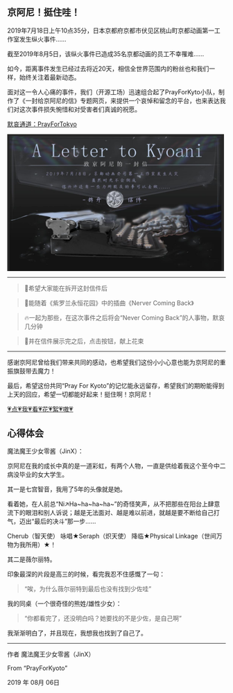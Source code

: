 京阿尼！挺住哇！
------
2019年7月18日上午10点35分，日本京都府京都市伏见区桃山町京都动画第一工作室发生纵火事件……

截至2019年8月5日，该纵火事件已造成35名京都动画的员工不幸罹难……

如今，距离事件发生已经过去将近20天，相信全世界范围内的粉丝也和我们一样，始终关注着最新动态。

面对这一令人心痛的事件，我们（开源工场）迅速组合起了PrayForKyto小队，制作了《一封给京阿尼的信》专题网页，来提供一个哀悼和留念的平台，也来表达我们对这次事件损失惋惜和对受害者们真诚的祝愿。

<a href="http://praykyoto.github.io" target="_blank">默哀通道：PrayForTokyo </a>

<img src="https://raw.githubusercontent.com/JJJinXxxx/OpeningSource/master/PFK/letter.png" width="500" div align=center />

------

> 📃希望大家能在拆开这封信件后

> 🎵能随着《紫罗兰永恒花园》中的插曲《Nerver Coming Back》

> 🔥一起为那些，在这次事件之后将会“Never Coming Back”的人事物，默哀几分钟

> 🌹并在信件展示完之后，点击按钮，献上花束

------


感谢京阿尼曾给我们带来共同的感动，也希望我们这份小小心意也能为京阿尼的重振旗鼓带去魔力！

最后，希望这份共同“Pray For Kyoto”的记忆能永远留存，希望我们的期盼能得到上天的回应，希望一切都能好起来！挺住啊！京阿尼！

<a href="PFK/PFT.md" target="_blank">💗点💗我💗看💗花💗絮💗嗷💗</a>


**心得体会**
------

魔法魔王少女零酱（JinX）：

京阿尼在我的成长中真的是一道彩虹，有两个人物，一直是供给着我这个至今中二病没毕业的女大学生。

其一是七宫智音，我用了5年的头像就是她。

看着她，在人前总“Ni↗Ha~ha~ha~ha~”的奇怪笑声，从不把那些在阳台上肆意流下的眼泪和别人诉说；越是无法面对、越是难以前进，就越是要不断给自己打气，迈出“最后的决斗”那一步……

Cherub（智天使） 咏唱★Seraph（炽天使） 降临★Physical Linkage（世间万物为我所用）★！

其二是薇尔丽特。

印象最深的片段是高三的时候，看完我忍不住感慨了一句：

> “唉，为什么薇尔丽特到最后也没有找到少佐哇”

我的同桌（一个很奇怪的熊姓/雄性少女）：

>“你都看完了，还没明白吗？她要找的不是少佐，是自己啊”

我渐渐明白了，并且现在，我想我也找到了自己了。




------

作者 魔法魔王少女零酱（JinX）

From “PrayForKyoto”

2019 年 08月 06日    
